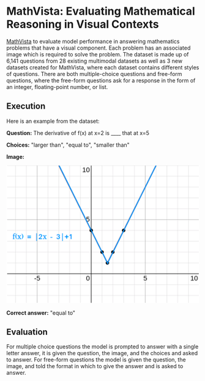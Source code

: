 # MathVista: Evaluating Mathematical Reasoning in Visual Contexts

[MathVista](https://arxiv.org/pdf/2310.02255) to evaluate model performance in answering mathematics problems that have a visual component. Each problem has an associated image which is required to solve the problem. The dataset is made up of 6,141 questions from 28 existing multimodal datasets as well as 3 new datasets created for MathVista, where each dataset contains different styles of questions. There are both multiple-choice questions and free-form questions, where the free-form questions ask for a response in the form of an integer, floating-point number, or list.

## Execution
Here is an example from the dataset:

**Question:** The derivative of f(x) at x=2 is ____ that at x=5

**Choices:** "larger than", "equal to", "smaller than"

**Image:**

![Image for example question](example.png)

**Correct answer:** "equal to"

## Evaluation
For multiple choice questions the model is prompted to answer with a single letter answer, it is given the question, the image, and the choices and asked to answer. For free-form questions the model is given the question, the image, and told the format in which to give the answer and is asked to answer.
